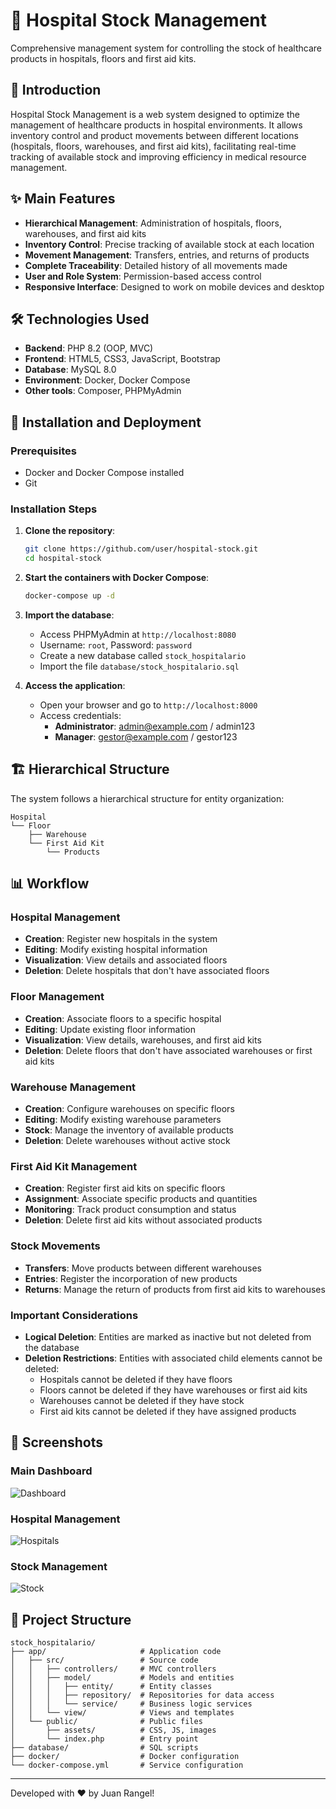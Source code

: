 # 🏥 Hospital Stock Management

Comprehensive management system for controlling the stock of healthcare products in hospitals, floors and first aid kits.

## 📝 Introduction

Hospital Stock Management is a web system designed to optimize the management of healthcare products in hospital environments. It allows inventory control and product movements between different locations (hospitals, floors, warehouses, and first aid kits), facilitating real-time tracking of available stock and improving efficiency in medical resource management.

## ✨ Main Features

- **Hierarchical Management**: Administration of hospitals, floors, warehouses, and first aid kits
- **Inventory Control**: Precise tracking of available stock at each location
- **Movement Management**: Transfers, entries, and returns of products
- **Complete Traceability**: Detailed history of all movements made
- **User and Role System**: Permission-based access control
- **Responsive Interface**: Designed to work on mobile devices and desktop

## 🛠️ Technologies Used

- **Backend**: PHP 8.2 (OOP, MVC)
- **Frontend**: HTML5, CSS3, JavaScript, Bootstrap
- **Database**: MySQL 8.0
- **Environment**: Docker, Docker Compose
- **Other tools**: Composer, PHPMyAdmin

## 🚀 Installation and Deployment

### Prerequisites

- Docker and Docker Compose installed
- Git

### Installation Steps

1. **Clone the repository**:
   ```bash
   git clone https://github.com/user/hospital-stock.git
   cd hospital-stock
   ```

2. **Start the containers with Docker Compose**:
   ```bash
   docker-compose up -d
   ```

3. **Import the database**:
    - Access PHPMyAdmin at `http://localhost:8080`
    - Username: `root`, Password: `password`
    - Create a new database called `stock_hospitalario`
    - Import the file `database/stock_hospitalario.sql`

4. **Access the application**:
    - Open your browser and go to `http://localhost:8000`
    - Access credentials:
        - **Administrator**: admin@example.com / admin123
        - **Manager**: gestor@example.com / gestor123

## 🏗️ Hierarchical Structure

The system follows a hierarchical structure for entity organization:

```
Hospital
└── Floor
    ├── Warehouse
    └── First Aid Kit
        └── Products
```

## 📊 Workflow

### Hospital Management

- **Creation**: Register new hospitals in the system
- **Editing**: Modify existing hospital information
- **Visualization**: View details and associated floors
- **Deletion**: Delete hospitals that don't have associated floors

### Floor Management

- **Creation**: Associate floors to a specific hospital
- **Editing**: Update existing floor information
- **Visualization**: View details, warehouses, and first aid kits
- **Deletion**: Delete floors that don't have associated warehouses or first aid kits

### Warehouse Management

- **Creation**: Configure warehouses on specific floors
- **Editing**: Modify existing warehouse parameters
- **Stock**: Manage the inventory of available products
- **Deletion**: Delete warehouses without active stock

### First Aid Kit Management

- **Creation**: Register first aid kits on specific floors
- **Assignment**: Associate specific products and quantities
- **Monitoring**: Track product consumption and status
- **Deletion**: Delete first aid kits without associated products

### Stock Movements

- **Transfers**: Move products between different warehouses
- **Entries**: Register the incorporation of new products
- **Returns**: Manage the return of products from first aid kits to warehouses

### Important Considerations

- **Logical Deletion**: Entities are marked as inactive but not deleted from the database
- **Deletion Restrictions**: Entities with associated child elements cannot be deleted:
    - Hospitals cannot be deleted if they have floors
    - Floors cannot be deleted if they have warehouses or first aid kits
    - Warehouses cannot be deleted if they have stock
    - First aid kits cannot be deleted if they have assigned products

## 📸 Screenshots

### Main Dashboard
![Dashboard](docs/screenshots/dashboard.png)

### Hospital Management
![Hospitals](docs/screenshots/hospitales.png)

### Stock Management
![Stock](docs/screenshots/stock.png)

## 📂 Project Structure

```
stock_hospitalario/
├── app/                     # Application code
│   ├── src/                 # Source code
│   │   ├── controllers/     # MVC controllers
│   │   ├── model/           # Models and entities
│   │   │   ├── entity/      # Entity classes
│   │   │   ├── repository/  # Repositories for data access
│   │   │   └── service/     # Business logic services
│   │   └── view/            # Views and templates
│   └── public/              # Public files
│       ├── assets/          # CSS, JS, images
│       └── index.php        # Entry point
├── database/                # SQL scripts
├── docker/                  # Docker configuration
└── docker-compose.yml       # Service configuration
```

---

Developed with ❤️ by Juan Rangel!
